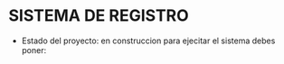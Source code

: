 <h1>SISTEMA DE REGISTRO</h1>

- Estado del proyecto: en construccion
para ejecitar el sistema debes poner:

